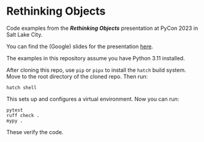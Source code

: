 # Rethinking Objects

Code examples from the ***Rethinking Objects*** presentation at
PyCon 2023 in Salt Lake City.

You can find the (Google) slides for the presentation
[here](https://docs.google.com/presentation/d/1U0Mw4Aaz6mf5KpS-mZqKlK1H2_8JxXO6VF4axk9OPXY/edit?usp=sharing).

The examples in this repository assume you have Python 3.11 installed.

After cloning this repo, use `pip` or `pipx` to install the `hatch`
build system. Move to the root directory of the cloned repo. Then
run:
```
hatch shell
```
This sets up and configures a virtual environment. Now you can run:
```
pytest
ruff check .
mypy .
```
These verify the code.

